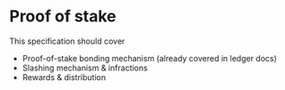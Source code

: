 # Proof of stake

This specification should cover
- Proof-of-stake bonding mechanism (already covered in ledger docs)
- Slashing mechanism & infractions
- Rewards & distribution

